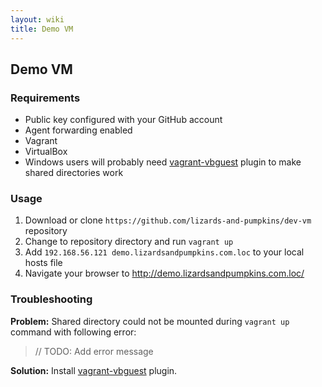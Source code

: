 ```yaml
---
layout: wiki
title: Demo VM
---
```

## Demo VM

### Requirements

 - Public key configured with your GitHub account
 - Agent forwarding enabled
 - Vagrant
 - VirtualBox
 - Windows users will probably need [vagrant-vbguest](https://github.com/dotless-de/vagrant-vbguest) plugin to make shared directories work

### Usage

 1. Download or clone `https://github.com/lizards-and-pumpkins/dev-vm` repository
 2. Change to repository directory and run `vagrant up`
 3. Add `192.168.56.121 demo.lizardsandpumpkins.com.loc` to your local hosts file
 4. Navigate your browser to http://demo.lizardsandpumpkins.com.loc/

### Troubleshooting

**Problem:** Shared directory could not be mounted during `vagrant up` command with following error:

> // TODO: Add error message

**Solution:** Install [vagrant-vbguest](https://github.com/dotless-de/vagrant-vbguest) plugin.
